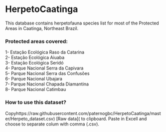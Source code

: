 # HerpetoCaatinga
This database contains herpetofauna species list for most of the Protected Areas in Caatinga, Northeast Brazil.

### Protected areas covered:
1- Estação Ecológica Raso da Catarina  
2- Estação Ecológica Aiuaba  
3- Estação Ecológica Seridó  
4- Parque Nacional Serra da Capivara  
5- Parque Nacional Serra das Confusões   
6- Parque Nacional Ubajara  
7- Parque Nacional Chapada Diamantina  
8- Parque Nacional Catimbau  

### How to use this dataset?

Copyhttps://raw.githubusercontent.com/paternogbc/HerpetoCaatinga/master/Herpeto_dataset.csv) [Raw data]( to clipboard. Paste in Excell and choose to separate colum with comma (.csv). 

